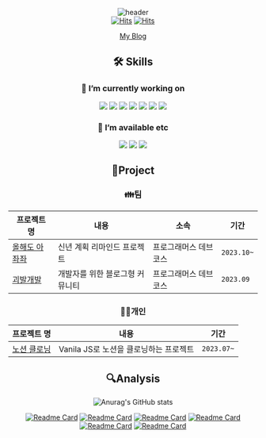 <div align="center">
  
![header](https://capsule-render.vercel.app/api?type=waving&color=gradient&customColorList=0,2,2,5,30&height=200&section=header&text=AHN%20HYE%20SU&fontSize=60&animation=fadeIn&fontAlignY=35)<br>
[![Hits](https://hits.seeyoufarm.com/api/count/incr/badge.svg?url=https%3A%2F%2Fgithub.com%2Fsuehdn&count_bg=%23DAD2E9&title_bg=%23D4A7FB&icon=&icon_color=%23E7E7E7&title=github&edge_flat=false)](https://hits.seeyoufarm.com)
[![Hits](https://hits.seeyoufarm.com/api/count/incr/badge.svg?url=https%3A%2F%2Fvelog.io%2F%40ahyes&count_bg=%2397BDE0&title_bg=%23617DF8&icon=&icon_color=%23E7E7E7&title=blog&edge_flat=false)](https://hits.seeyoufarm.com)
<br>

[My Blog](https://velog.io/@ahyes)

## 🛠 Skills 
### 🔭 I’m currently working on 
<div>
  <img src="https://img.shields.io/badge/javascript-F7DF1E?style=for-the-badge&logo=javascript&logoColor=black">
  <img src="https://img.shields.io/badge/typescript-3178C6?style=for-the-badge&logo=typescript&logoColor=white">
  <img src="https://img.shields.io/badge/react-61DAFB?style=for-the-badge&logo=react&logoColor=black">
  <img src="https://img.shields.io/badge/html5-E34F26?style=for-the-badge&logo=html5&logoColor=white">
  <img src="https://img.shields.io/badge/css-1572B6?style=for-the-badge&logo=css3&logoColor=white">
  <img src="https://img.shields.io/badge/TanStackquery-FF4154?style=for-the-badge&logo=reactquery&logoColor=white">
  <img src="https://img.shields.io/badge/next.js-000000?style=for-the-badge&logo=nextdotjs&logoColor=white">
</div>

### 💬 I’m available etc
<div>
  <img src="https://img.shields.io/badge/notion-ffffff?style=for-the-badge&logo=notion&logoColor=black">
  <img src="https://img.shields.io/badge/github-8e3a94?style=for-the-badge&logo=github&logoColor=white">
  <img src="https://img.shields.io/badge/figma-F24E1E?style=for-the-badge&logo=figma&logoColor=white">
</div>

## 📌Project
### 👪︎팀
|프로젝트 명|내용|소속|기간|
|---|-----|----|--|
|[올해도 아좌좌](https://github.com/New-Barams/this-year-ajaja-fe)|신년 계획 리마인드 프로젝트|프로그래머스 데브코스|`2023.10~`|
|[괴발개발](https://github.com/suehdn/FEDC4_SCRAWL_Yohan)|개발자를 위한 블로그형 커뮤니티|프로그래머스 데브코스|`2023.09`|
### 🧍‍♀️개인
|프로젝트 명|내용|기간|
|---|-----|--|
|[노션 클로닝](https://github.com/suehdn/FEDC4-5_Project_Notion_VanillaJS)|Vanila JS로 노션을 클로닝하는 프로젝트|`2023.07~`|

## 🔍Analysis
![Anurag's GitHub stats](https://github-readme-stats.vercel.app/api?username=suehdn&show_icons=true&theme=buefy)<br>

[![Readme Card](https://github-readme-stats.vercel.app/api/pin/?username=New-Barams&repo=this-year-ajaja-fe&show_owner=true&theme=buefy)](https://github.com/New-Barams/this-year-ajaja-fe)
[![Readme Card](https://github-readme-stats.vercel.app/api/pin/?username=suehdn&repo=FEDC4-5_Project_Notion_VanillaJS&show_owner=true&theme=buefy)](https://github.com/suehdn/FEDC4-5_Project_Notion_VanillaJS)
[![Readme Card](https://github-readme-stats.vercel.app/api/pin/?username=prgrms-fe-devcourse&repo=FEDC4_SCRAWL_Yohan&show_owner=true&theme=buefy)](https://github.com/prgrms-fe-devcourse/FEDC4_SCRAWL_Yohan)
[![Readme Card](https://github-readme-stats.vercel.app/api/pin/?username=suehdn&repo=suehdn.github.io&show_owner=true&theme=buefy)](https://github.com/suehdn/suehdn.github.io)
[![Readme Card](https://github-readme-stats.vercel.app/api/pin/?username=golagola2020&repo=hango-arduino&show_owner=true&theme=buefy)](https://github.com/golagola2020/hango-arduino)
[![Readme Card](https://github-readme-stats.vercel.app/api/pin/?username=golagola2020&repo=hango-raspberry-pi&show_owner=true&theme=buefy)](https://github.com/golagola2020/hango-raspberry-pi)
<!--
**suehdn/suehdn** is a ✨ _special_ ✨ repository because its `README.md` (this file) appears on your GitHub profile.

Here are some ideas to get you started:

- 🔭 I’m currently working on ...
- 🌱 I’m currently learning ...
- 👯 I’m looking to collaborate on ...
- 🤔 I’m looking for help with ...
- 💬 Ask me about ...
- 📫 How to reach me: ...
- 😄 Pronouns: ...
- ⚡ Fun fact: ...
https://github.com/anuraghazra/github-readme-stats/blob/master/docs/readme_kr.md#%EC%BB%A4%EC%8A%A4%ED%84%B0%EB%A7%88%EC%9D%B4%EC%A7%95
-->
</div>
